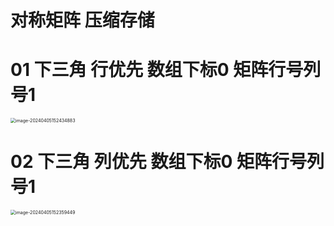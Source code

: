 # 对称矩阵 压缩存储



# 01 下三角 行优先 数组下标0 矩阵行号列号1

<img src="https://cvp.oss-cn-shanghai.aliyuncs.com/picgo/202404051524123.png" alt="image-20240405152434883" style="zoom:50%;" />



# 02 下三角 列优先 数组下标0 矩阵行号列号1

<img src="https://cvp.oss-cn-shanghai.aliyuncs.com/picgo/202404051523740.png" alt="image-20240405152359449" style="zoom:50%;" />